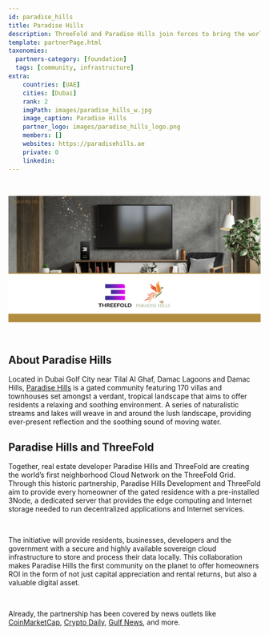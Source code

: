 ```yaml
---
id: paradise_hills
title: Paradise Hills
description: ThreeFold and Paradise Hills join forces to bring the world’s largest decentralized Internet Cloud powered by the ThreeFold Blockchain into homes.
template: partnerPage.html
taxonomies:
  partners-category: [foundation]
  tags: [community, infrastructure]
extra:
    countries: [UAE]
    cities: [Dubai]
    rank: 2
    imgPath: images/paradise_hills_w.jpg
    image_caption: Paradise Hills
    partner_logo: images/paradise_hills_logo.png
    members: []
    websites: https://paradisehills.ae
    private: 0
    linkedin: 
---
```


<br/>

![Paradise Hills](/images/paradise_hills_image.png)

<br/>

## About Paradise Hills

Located in Dubai Golf City near Tilal Al Ghaf, Damac Lagoons and Damac Hills, [Paradise Hills](https://paradisehills.ae) is a gated community featuring 170 villas and townhouses set amongst a verdant, tropical landscape that aims to offer residents a relaxing and soothing environment. A series of naturalistic streams and lakes will weave in and around the lush landscape, providing ever-present reflection and the soothing sound of moving water.

## Paradise Hills and ThreeFold

Together, real estate developer Paradise Hills and ThreeFold are creating the world’s first neighborhood Cloud Network on the ThreeFold Grid. Through this historic partnership, Paradise Hills Development and ThreeFold aim to provide every homeowner of the gated residence with a pre-installed 3Node, a dedicated server that provides the edge computing and Internet storage needed to run decentralized applications and Internet services. 

<br/>

The initiative will provide residents, businesses, developers and the government with a secure and highly available sovereign cloud infrastructure to store and process their data locally. This collaboration makes Paradise Hills the first community on the planet to offer homeowners ROI in the form of not just capital appreciation and rental returns, but also a valuable digital asset.

<br/>

Already, the partnership has been covered by news outlets like [CoinMarketCap](https://coinmarketcap.com/headlines/news/threefold-is-bringing-the-power-of-blockchain-and-the-decentralized-cloud-to-a-dubai-neighborhood/), [Crypto Daily](https://cryptodaily.co.uk/2022/03/threefold-is-bringing-the-power-of-blockchain-and-the-decentralized-cloud-to-a-dubai-neighborhood), [Gulf News](https://gulfnews.com/business/property/dubai-project-to-get-uaes-first-neighborhood-cloud-1.86253239), and more.
